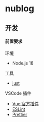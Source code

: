 # nublog

## 开发

#### 前置要求

环境

+ Node.js 18

工具

+ [just](https://github.com/casey/just)

VSCode 插件

+ [Vue 官方插件](https://cn.vuejs.org/guide/typescript/overview.html#ide-support)
+ [ESLint](https://marketplace.visualstudio.com/items?itemName=dbaeumer.vscode-eslint)
+ [Prettier](https://marketplace.visualstudio.com/items?itemName=esbenp.prettier-vscode)
